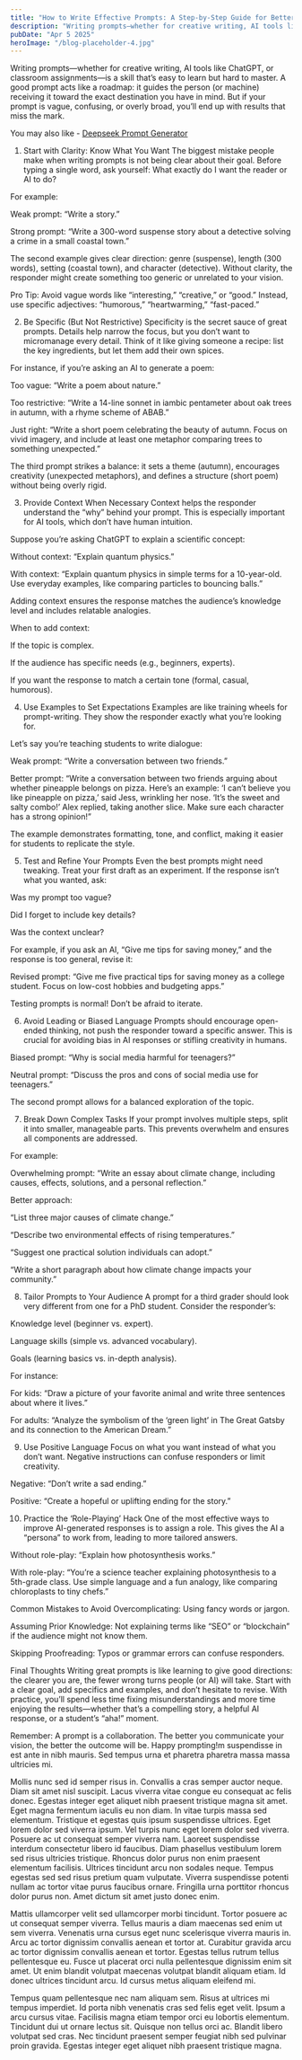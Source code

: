 ```yaml
---
title: "How to Write Effective Prompts: A Step-by-Step Guide for Better Results"
description: "Writing prompts—whether for creative writing, AI tools like ChatGPT, or classroom assignments—is a skill that’s easy to learn but hard to master. A good prompt acts like a roadmap: it guides the person (or machine) receiving it toward the exact destination you have in mind. But if your prompt is vague, confusing, or overly broad, you’ll end up with results that miss the mark."
pubDate: "Apr 5 2025"
heroImage: "/blog-placeholder-4.jpg"
---
```


Writing prompts—whether for creative writing, AI tools like ChatGPT, or classroom assignments—is a skill that’s easy to learn but hard to master. A good prompt acts like a roadmap: it guides the person (or machine) receiving it toward the exact destination you have in mind. But if your prompt is vague, confusing, or overly broad, you’ll end up with results that miss the mark.

You may also like - <a href="https://deepseekpromptgenerator.com/">Deepseek Prompt Generator</a>

1. Start with Clarity: Know What You Want
The biggest mistake people make when writing prompts is not being clear about their goal. Before typing a single word, ask yourself: What exactly do I want the reader or AI to do?

For example:

Weak prompt: “Write a story.”

Strong prompt: “Write a 300-word suspense story about a detective solving a crime in a small coastal town.”

The second example gives clear direction: genre (suspense), length (300 words), setting (coastal town), and character (detective). Without clarity, the responder might create something too generic or unrelated to your vision.

Pro Tip: Avoid vague words like “interesting,” “creative,” or “good.” Instead, use specific adjectives: “humorous,” “heartwarming,” “fast-paced.”

2. Be Specific (But Not Restrictive)
Specificity is the secret sauce of great prompts. Details help narrow the focus, but you don’t want to micromanage every detail. Think of it like giving someone a recipe: list the key ingredients, but let them add their own spices.

For instance, if you’re asking an AI to generate a poem:

Too vague: “Write a poem about nature.”

Too restrictive: “Write a 14-line sonnet in iambic pentameter about oak trees in autumn, with a rhyme scheme of ABAB.”

Just right: “Write a short poem celebrating the beauty of autumn. Focus on vivid imagery, and include at least one metaphor comparing trees to something unexpected.”

The third prompt strikes a balance: it sets a theme (autumn), encourages creativity (unexpected metaphors), and defines a structure (short poem) without being overly rigid.

3. Provide Context When Necessary
Context helps the responder understand the “why” behind your prompt. This is especially important for AI tools, which don’t have human intuition.

Suppose you’re asking ChatGPT to explain a scientific concept:

Without context: “Explain quantum physics.”

With context: “Explain quantum physics in simple terms for a 10-year-old. Use everyday examples, like comparing particles to bouncing balls.”

Adding context ensures the response matches the audience’s knowledge level and includes relatable analogies.

When to add context:

If the topic is complex.

If the audience has specific needs (e.g., beginners, experts).

If you want the response to match a certain tone (formal, casual, humorous).

4. Use Examples to Set Expectations
Examples are like training wheels for prompt-writing. They show the responder exactly what you’re looking for.

Let’s say you’re teaching students to write dialogue:

Weak prompt: “Write a conversation between two friends.”

Better prompt: “Write a conversation between two friends arguing about whether pineapple belongs on pizza. Here’s an example:
‘I can’t believe you like pineapple on pizza,’ said Jess, wrinkling her nose.
‘It’s the sweet and salty combo!’ Alex replied, taking another slice.
Make sure each character has a strong opinion!”

The example demonstrates formatting, tone, and conflict, making it easier for students to replicate the style.

5. Test and Refine Your Prompts
Even the best prompts might need tweaking. Treat your first draft as an experiment. If the response isn’t what you wanted, ask:

Was my prompt too vague?

Did I forget to include key details?

Was the context unclear?

For example, if you ask an AI, “Give me tips for saving money,” and the response is too general, revise it:

Revised prompt: “Give me five practical tips for saving money as a college student. Focus on low-cost hobbies and budgeting apps.”

Testing prompts is normal! Don’t be afraid to iterate.

6. Avoid Leading or Biased Language
Prompts should encourage open-ended thinking, not push the responder toward a specific answer. This is crucial for avoiding bias in AI responses or stifling creativity in humans.

Biased prompt: “Why is social media harmful for teenagers?”

Neutral prompt: “Discuss the pros and cons of social media use for teenagers.”

The second prompt allows for a balanced exploration of the topic.

7. Break Down Complex Tasks
If your prompt involves multiple steps, split it into smaller, manageable parts. This prevents overwhelm and ensures all components are addressed.

For example:

Overwhelming prompt: “Write an essay about climate change, including causes, effects, solutions, and a personal reflection.”

Better approach:

“List three major causes of climate change.”

“Describe two environmental effects of rising temperatures.”

“Suggest one practical solution individuals can adopt.”

“Write a short paragraph about how climate change impacts your community.”

8. Tailor Prompts to Your Audience
A prompt for a third grader should look very different from one for a PhD student. Consider the responder’s:

Knowledge level (beginner vs. expert).

Language skills (simple vs. advanced vocabulary).

Goals (learning basics vs. in-depth analysis).

For instance:

For kids: “Draw a picture of your favorite animal and write three sentences about where it lives.”

For adults: “Analyze the symbolism of the ‘green light’ in The Great Gatsby and its connection to the American Dream.”

9. Use Positive Language
Focus on what you want instead of what you don’t want. Negative instructions can confuse responders or limit creativity.

Negative: “Don’t write a sad ending.”

Positive: “Create a hopeful or uplifting ending for the story.”

10. Practice the ‘Role-Playing’ Hack
One of the most effective ways to improve AI-generated responses is to assign a role. This gives the AI a “persona” to work from, leading to more tailored answers.

Without role-play: “Explain how photosynthesis works.”

With role-play: “You’re a science teacher explaining photosynthesis to a 5th-grade class. Use simple language and a fun analogy, like comparing chloroplasts to tiny chefs.”

Common Mistakes to Avoid
Overcomplicating: Using fancy words or jargon.

Assuming Prior Knowledge: Not explaining terms like “SEO” or “blockchain” if the audience might not know them.

Skipping Proofreading: Typos or grammar errors can confuse responders.

Final Thoughts
Writing great prompts is like learning to give good directions: the clearer you are, the fewer wrong turns people (or AI) will take. Start with a clear goal, add specifics and examples, and don’t hesitate to revise. With practice, you’ll spend less time fixing misunderstandings and more time enjoying the results—whether that’s a compelling story, a helpful AI response, or a student’s “aha!” moment.

Remember: A prompt is a collaboration. The better you communicate your vision, the better the outcome will be. Happy prompting!m suspendisse in est ante in nibh mauris. Sed tempus urna et pharetra pharetra massa massa ultricies mi.

Mollis nunc sed id semper risus in. Convallis a cras semper auctor neque. Diam sit amet nisl suscipit. Lacus viverra vitae congue eu consequat ac felis donec. Egestas integer eget aliquet nibh praesent tristique magna sit amet. Eget magna fermentum iaculis eu non diam. In vitae turpis massa sed elementum. Tristique et egestas quis ipsum suspendisse ultrices. Eget lorem dolor sed viverra ipsum. Vel turpis nunc eget lorem dolor sed viverra. Posuere ac ut consequat semper viverra nam. Laoreet suspendisse interdum consectetur libero id faucibus. Diam phasellus vestibulum lorem sed risus ultricies tristique. Rhoncus dolor purus non enim praesent elementum facilisis. Ultrices tincidunt arcu non sodales neque. Tempus egestas sed sed risus pretium quam vulputate. Viverra suspendisse potenti nullam ac tortor vitae purus faucibus ornare. Fringilla urna porttitor rhoncus dolor purus non. Amet dictum sit amet justo donec enim.

Mattis ullamcorper velit sed ullamcorper morbi tincidunt. Tortor posuere ac ut consequat semper viverra. Tellus mauris a diam maecenas sed enim ut sem viverra. Venenatis urna cursus eget nunc scelerisque viverra mauris in. Arcu ac tortor dignissim convallis aenean et tortor at. Curabitur gravida arcu ac tortor dignissim convallis aenean et tortor. Egestas tellus rutrum tellus pellentesque eu. Fusce ut placerat orci nulla pellentesque dignissim enim sit amet. Ut enim blandit volutpat maecenas volutpat blandit aliquam etiam. Id donec ultrices tincidunt arcu. Id cursus metus aliquam eleifend mi.

Tempus quam pellentesque nec nam aliquam sem. Risus at ultrices mi tempus imperdiet. Id porta nibh venenatis cras sed felis eget velit. Ipsum a arcu cursus vitae. Facilisis magna etiam tempor orci eu lobortis elementum. Tincidunt dui ut ornare lectus sit. Quisque non tellus orci ac. Blandit libero volutpat sed cras. Nec tincidunt praesent semper feugiat nibh sed pulvinar proin gravida. Egestas integer eget aliquet nibh praesent tristique magna.
